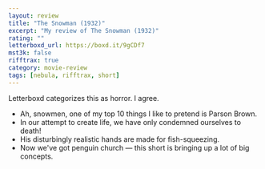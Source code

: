 ```yaml
---
layout: review
title: "The Snowman (1932)"
excerpt: "My review of The Snowman (1932)"
rating: ""
letterboxd_url: https://boxd.it/9gCDf7
mst3k: false
rifftrax: true
category: movie-review
tags: [nebula, rifftrax, short]
---
```


Letterboxd categorizes this as horror. I agree.

- Ah, snowmen, one of my top 10 things I like to pretend is Parson Brown.
- In our attempt to create life, we have only condemned ourselves to death!
- His disturbingly realistic hands are made for fish-squeezing.
- Now we've got penguin church — this short is bringing up a lot of big concepts.
